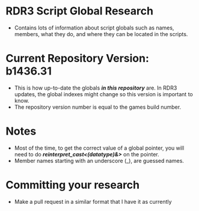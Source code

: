 # RDR3 Script Global Research
- Contains lots of information about script globals such as names, members, what they do, and where they can be located in the scripts.

# Current Repository Version: b1436.31
- This is how up-to-date the globals ***in this repository*** are. In RDR3 updates, the global indexes might change so this version is important to know.
- The repository version number is equal to the games build number.

# Notes
- Most of the time, to get the correct value of a global pointer, you will need to do ***reinterpret_cast<(datatype)&>*** on the pointer.
- Member names starting with an underscore (_), are guessed names.

# Committing your research
- Make a pull request in a similar format that I have it as currently
